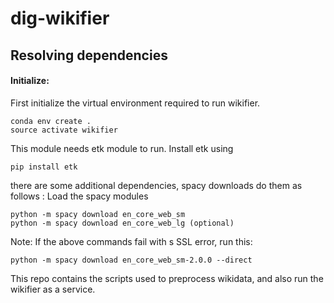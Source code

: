 # dig-wikifier


## Resolving dependencies


#### Initialize:
First initialize the virtual environment required to run wikifier.

```
conda env create .
source activate wikifier
```

This module needs etk module to run. 
Install etk using
```
pip install etk
```

there are some additional dependencies, spacy downloads do them as follows : 
Load the spacy modules
```
python -m spacy download en_core_web_sm
python -m spacy download en_core_web_lg (optional)
```
Note: If the above commands fail with s SSL error, run this:
```
python -m spacy download en_core_web_sm-2.0.0 --direct
```

This repo contains the scripts used to preprocess wikidata, and also run the wikifier as a service.
